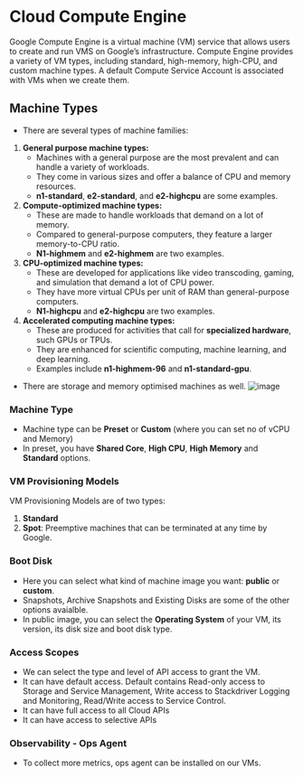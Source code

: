 # Cloud Compute Engine

Google Compute Engine is a virtual machine (VM) service that allows users to create and run VMS on Google’s infrastructure. Compute Engine provides a variety of VM types, including standard, high-memory, high-CPU, and custom machine types. A default Compute Service Account is associated with VMs when we create them.

## Machine Types
- There are several types of machine families:
1. **General purpose machine types:**
   - Machines with a general purpose are the most prevalent and can handle a variety of workloads.
   - They come in various sizes and offer a balance of CPU and memory resources.
   - **n1-standard**, **e2-standard**, and **e2-highcpu** are some examples.
2. **Compute-optimized machine types:**
   - These are made to handle workloads that demand on a lot of memory.
   - Compared to general-purpose computers, they feature a larger memory-to-CPU ratio.
   - **N1-highmem** and **e2-highmem** are two examples.
3. **CPU-optimized machine types:**
   - These are developed for applications like video transcoding, gaming, and simulation that demand a lot of CPU power.
   - They have more virtual CPUs per unit of RAM than general-purpose computers.
   - **N1-highcpu** and **e2-highcpu** are two examples.
4. **Accelerated computing machine types:**
   - These are produced for activities that call for **specialized hardware**, such GPUs or TPUs.
   - They are enhanced for scientific computing, machine learning, and deep learning.
   - Examples include **n1-highmem-96** and **n1-standard-gpu**.
- There are storage and memory optimised machines as well.
![image](https://github.com/begh-azka/google-cloud-learning/assets/97597065/2699f457-026d-47ab-9abd-384876e55d4e)

### Machine Type
- Machine type can be **Preset** or **Custom** (where you can set no of vCPU and Memory)
- In preset, you have **Shared Core**, **High CPU**, **High Memory** and **Standard** options.
  
### VM Provisioning Models
VM Provisioning Models are of two types:
1. **Standard**
2. **Spot**: Preemptive machines that can be terminated at any time by Google.

### Boot Disk
- Here you can select what kind of machine image you want: **public** or **custom**.
- Snapshots, Archive Snapshots and Existing Disks are some of the other options avaialble.
- In public image, you can select the **Operating System** of your VM, its version, its disk size and boot disk type.

### Access Scopes
- We can select the type and level of API access to grant the VM.
- It can have default access. Default contains Read-only access to Storage and Service Management, Write access to Stackdriver Logging and Monitoring, Read/Write access to Service Control.
- It can have full access to all Cloud APIs
- It can have access to selective APIs

### Observability - Ops Agent
- To collect more metrics, ops agent can be installed on our VMs.



